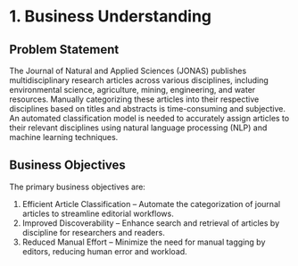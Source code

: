 # 1. Business Understanding

## Problem Statement

The Journal of Natural and Applied Sciences (JONAS) publishes multidisciplinary research articles across various disciplines, including environmental science, agriculture, mining, engineering, and water resources. Manually categorizing these articles into their respective disciplines based on titles and abstracts is time-consuming and subjective. An automated classification model is needed to accurately assign articles to their relevant disciplines using natural language processing (NLP) and machine learning techniques.

## Business Objectives

The primary business objectives are:

1. Efficient Article Classification – Automate the categorization of journal articles to streamline editorial workflows.
2. Improved Discoverability – Enhance search and retrieval of articles by discipline for researchers and readers.
3. Reduced Manual Effort – Minimize the need for manual tagging by editors, reducing human error and workload.
